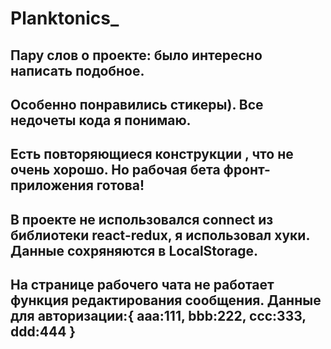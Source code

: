 
# Planktonics_
## Пару слов о проекте: было интересно написать подобное.
## Особенно понравились стикеры). Все недочеты кода я понимаю. 
## Есть повторяющиеся конструкции , что не очень хорошо. Но рабочая бета фронт-приложения готова!
## В проекте не использовался connect из библиотеки react-redux, я использовал хуки. Данные сохряняются в LocalStorage.
## На странице рабочего чата не работает функция редактирования сообщения. Данные для авторизации:{ aaa:111, bbb:222, ccc:333, ddd:444 }
